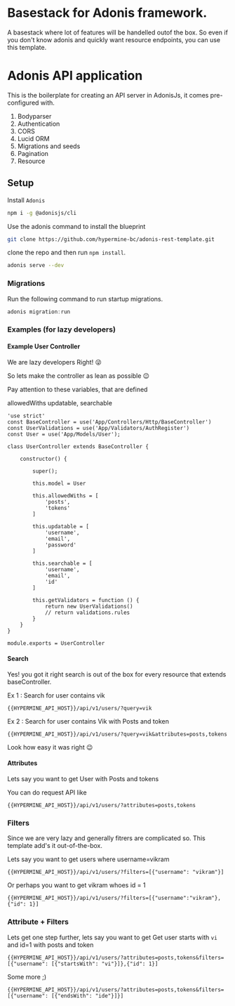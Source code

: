 # Basestack for Adonis framework.

A basestack where lot of features will be handelled outof the box.
So even if you don't know adonis and quickly want resource endpoints, you can use this template.

# Adonis API application

This is the boilerplate for creating an API server in AdonisJs, it comes pre-configured with.

1. Bodyparser
2. Authentication
3. CORS
4. Lucid ORM
5. Migrations and seeds
5. Pagination
5. Resource


## Setup
Install `Adonis`

```bash
npm i -g @adonisjs/cli
```

Use the adonis command to install the blueprint

```bash
git clone https://github.com/hypermine-bc/adonis-rest-template.git
```

clone the repo and then run `npm install`.

```bash
adonis serve --dev
```


### Migrations

Run the following command to run startup migrations.

```js
adonis migration:run
```

### Examples (for lazy developers)

#### Example User Controller

We are lazy developers Right! :stuck_out_tongue_winking_eye:

So lets make the controller as lean as possible :wink:

Pay attention to these variables, that are defined 

allowedWiths
updatable,
searchable

```
'use strict'
const BaseController = use('App/Controllers/Http/BaseController')
const UserValidations = use('App/Validators/AuthRegister')
const User = use('App/Models/User');

class UserController extends BaseController {

    constructor() {

        super();
        
        this.model = User

        this.allowedWiths = [
            'posts',
            'tokens'
        ]

        this.updatable = [
            'username',
            'email',
            'password'
        ]

        this.searchable = [
            'username',
            'email',
            'id'
        ]

        this.getValidators = function () {
            return new UserValidations()
            // return validations.rules
        }
    }
}

module.exports = UserController

```

#### Search 

Yes! you got it right search is out of the box for every resource that extends baseController.

Ex 1 : Search for user contains vik

```
{{HYPERMINE_API_HOST}}/api/v1/users/?query=vik
```
Ex 2 : Search for user contains Vik with Posts and token
```
{{HYPERMINE_API_HOST}}/api/v1/users/?query=vik&attributes=posts,tokens
```
Look how easy it was right :wink:


#### Attributes
Lets say you want to get User with Posts and tokens

You can do request API like

```
{{HYPERMINE_API_HOST}}/api/v1/users/?attributes=posts,tokens
```

### Filters
Since we are very lazy and generally fitrers are complicated so.
This template add's it out-of-the-box.

Lets say you want to get users where username=vikram

```
{{HYPERMINE_API_HOST}}/api/v1/users/?filters=[{"username": "vikram"}]
```

Or perhaps you want to get vikram whoes id = 1

```
{{HYPERMINE_API_HOST}}/api/v1/users/?filters=[{"username":"vikram"},{"id": 1}]
```

### Attribute + Filters
Lets get one step further, lets say you want to get
Get user starts with `vi` and id=1 with posts and token

```
{{HYPERMINE_API_HOST}}/api/v1/users/?attributes=posts,tokens&filters=[{"username": [{"startsWith": "vi"}]},{"id": 1}]
```
Some more ;)

```
{{HYPERMINE_API_HOST}}/api/v1/users/?attributes=posts,tokens&filters=[{"username": [{"endsWith": "ide"}]}]
```